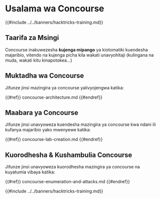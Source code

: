 # Usalama wa Concourse

{{#include ../../banners/hacktricks-training.md}}

## Taarifa za Msingi

Concourse inakuwezesha **kujenga mipango** ya kiotomatiki kuendesha majaribio, vitendo na kujenga picha kila wakati unavyohitaji (kulingana na muda, wakati kitu kinapotokea...)

## Muktadha wa Concourse

Jifunze jinsi mazingira ya concourse yalivyojengwa katika:

{{#ref}}
concourse-architecture.md
{{#endref}}

## Maabara ya Concourse

Jifunze jinsi unavyoweza kuendesha mazingira ya concourse kwa ndani ili kufanya majaribio yako mwenyewe katika:

{{#ref}}
concourse-lab-creation.md
{{#endref}}

## Kuorodhesha & Kushambulia Concourse

Jifunze jinsi unavyoweza kuorodhesha mazingira ya concourse na kuyatumia vibaya katika:

{{#ref}}
concourse-enumeration-and-attacks.md
{{#endref}}

{{#include ../../banners/hacktricks-training.md}}
